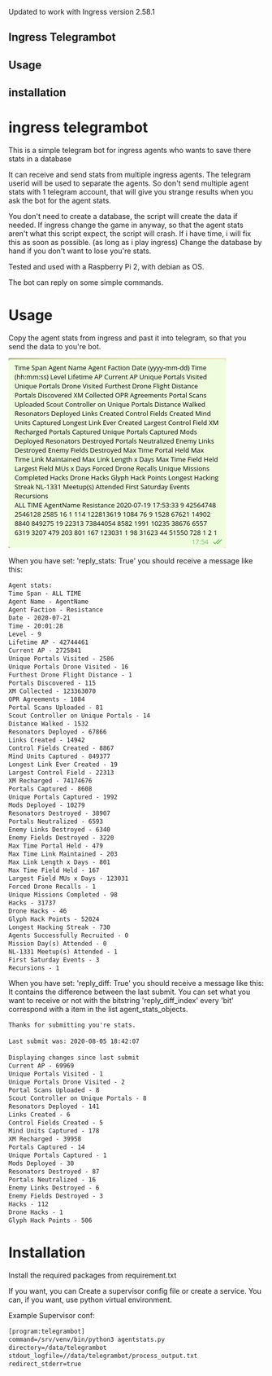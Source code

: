 Updated to work with Ingress version 2.58.1

## Ingress Telegrambot
## Usage
## installation

# ingress telegrambot

This is a simple telegram bot for ingress agents who wants to save there stats in a database

It can receive and send stats from multiple ingress agents.
The telegram userid will be used to separate the agents. 
So don't send multiple agent stats with 1 telegram account, that will give you strange results when you ask the bot for the agent stats.

You don't need to create a database, the script will create the data if needed.
If ingress change the game in anyway, so that the agent stats aren't what this script expect, the script will crash.
If i have time, i will fix this as soon as possible. (as long as i play ingress)
Change the database by hand if you don't want to lose you're stats.

Tested and used with a Raspberry Pi 2, with debian as OS.

The bot can reply on some simple commands.



# Usage

Copy the agent stats from ingress and past it into telegram, so that you send the data to you're bot.

![Agent stat](https://github.com/w2k8/ingress-telegrambot/blob/master/images/AgentName.png)

When you have set: 'reply_stats: True' you should receive a message like this:
```
Agent stats:
Time Span - ALL TIME
Agent Name - AgentName
Agent Faction - Resistance
Date - 2020-07-21
Time - 20:01:28
Level - 9
Lifetime AP - 42744461
Current AP - 2725841
Unique Portals Visited - 2586
Unique Portals Drone Visited - 16
Furthest Drone Flight Distance - 1
Portals Discovered - 115
XM Collected - 123363070
OPR Agreements - 1084
Portal Scans Uploaded - 81
Scout Controller on Unique Portals - 14
Distance Walked - 1532
Resonators Deployed - 67866
Links Created - 14942
Control Fields Created - 8867
Mind Units Captured - 849377
Longest Link Ever Created - 19
Largest Control Field - 22313
XM Recharged - 74174676
Portals Captured - 8608
Unique Portals Captured - 1992
Mods Deployed - 10279
Resonators Destroyed - 38907
Portals Neutralized - 6593
Enemy Links Destroyed - 6340
Enemy Fields Destroyed - 3220
Max Time Portal Held - 479
Max Time Link Maintained - 203
Max Link Length x Days - 801
Max Time Field Held - 167
Largest Field MUs x Days - 123031
Forced Drone Recalls - 1
Unique Missions Completed - 98
Hacks - 31737
Drone Hacks - 46
Glyph Hack Points - 52024
Longest Hacking Streak - 730
Agents Successfully Recruited - 0
Mission Day(s) Attended - 0
NL-1331 Meetup(s) Attended - 1
First Saturday Events - 3
Recursions - 1
```

When you have set: 'reply_diff: True'
you should receive a message like this:
It contains the difference between the last submit.
You can set what you want to receive or not with the bitstring 'reply_diff_index'
every 'bit' correspond with a item in the list agent_stats_objects.

```
Thanks for submitting you're stats.

Last submit was: 2020-08-05 18:42:07

Displaying changes since last submit
Current AP - 69969
Unique Portals Visited - 1
Unique Portals Drone Visited - 2
Portal Scans Uploaded - 8
Scout Controller on Unique Portals - 8
Resonators Deployed - 141
Links Created - 6
Control Fields Created - 5
Mind Units Captured - 178
XM Recharged - 39958
Portals Captured - 14
Unique Portals Captured - 1
Mods Deployed - 30
Resonators Destroyed - 87
Portals Neutralized - 16
Enemy Links Destroyed - 6
Enemy Fields Destroyed - 3
Hacks - 112
Drone Hacks - 1
Glyph Hack Points - 506
```

# Installation

Install the required packages from requirement.txt

If you want, you can Create a supervisor config file or create a service. 
You can, if you want, use python virtual environment.

Example Supervisor conf:
```
[program:telegrambot]
command=/srv/venv/bin/python3 agentstats.py
directory=/data/telegrambot
stdout_logfile=//data/telegrambot/process_output.txt
redirect_stderr=true
```

